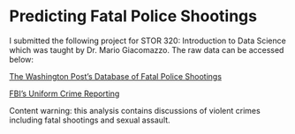 # Predicting Fatal Police Shootings

I submitted the following project for STOR 320: Introduction to Data Science which was taught by Dr. Mario Giacomazzo. The raw data can be accessed below:

[The Washington Post’s Database of Fatal Police Shootings](https://github.com/washingtonpost/data-police-shootings)

[FBI’s Uniform Crime Reporting](https://ucr.fbi.gov/crime-in-the-u.s/2018/crime-in-the-u.s.-2018/topic-pages/offenses-known-to-law-enforcement)

Content warning: this analysis contains discussions of violent crimes including fatal shootings and sexual assault.
